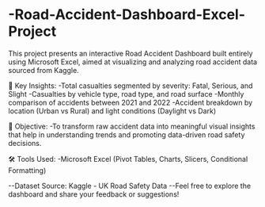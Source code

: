 # -Road-Accident-Dashboard-Excel-Project
This project presents an interactive Road Accident Dashboard built entirely using Microsoft Excel, aimed at visualizing and analyzing road accident data sourced from Kaggle.

📌 Key Insights:
-Total casualties segmented by severity: Fatal, Serious, and Slight
-Casualties by vehicle type, road type, and road surface
-Monthly comparison of accidents between 2021 and 2022
-Accident breakdown by location (Urban vs Rural) and light conditions (Daylight vs Dark)

🎯 Objective:
-To transform raw accident data into meaningful visual insights that help in understanding trends and promoting data-driven road safety decisions.

🛠 Tools Used:
-Microsoft Excel (Pivot Tables, Charts, Slicers, Conditional Formatting)

--Dataset Source: Kaggle - UK Road Safety Data
--Feel free to explore the dashboard and share your feedback or suggestions!
